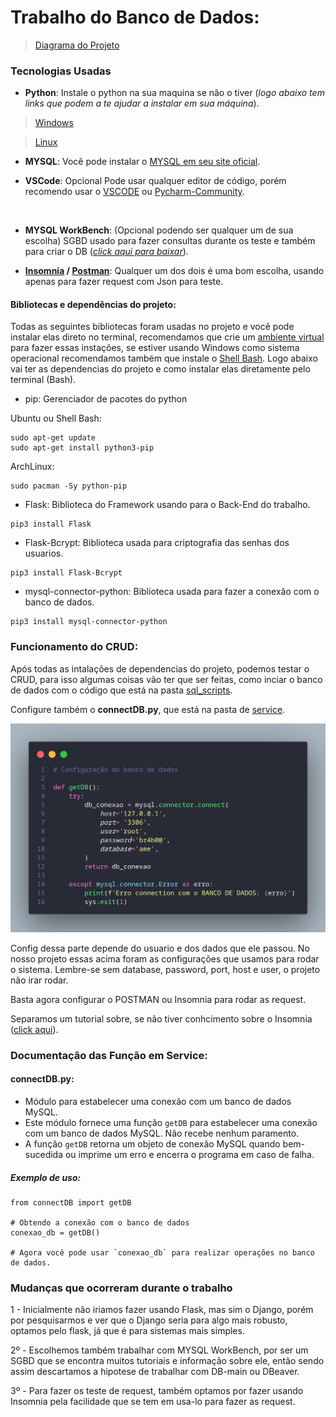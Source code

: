 # Trabalho do Banco de Dados:

> [Diagrama do Projeto]((https://github.com/flbparra/Diagrama-BD-Biblioteca))


### Tecnologias Usadas

- __Python__: Instale o python na sua maquina se não o tiver (_logo abaixo tem links que podem a te ajudar a instalar em sua máquina_).

> [Windows](https://www.python.org/downloads/)

> [Linux](https://python.org.br/instalacao-linux/)

- __MYSQL__: Você pode instalar o [MYSQL em seu site oficial](https://dev.mysql.com/downloads/mysql/).

- __VSCode__: Opcional Pode usar qualquer editor de código, porém recomendo usar o [VSCODE](https://code.visualstudio.com/) ou [Pycharm-Community](https://www.jetbrains.com/pt-br/pycharm/).
<br>

- __MYSQL WorkBench__: (Opcional podendo ser qualquer um de sua escolha) SGBD usado para fazer consultas durante os teste e também para criar o DB ([_click aqui para baixar_](https://dev.mysql.com/downloads/workbench/)).

- __[Insomnia](https://docs.insomnia.rest/insomnia/install) / [Postman](https://www.postman.com/downloads/)__: Qualquer um dos dois é uma bom escolha, usando apenas para fazer request com Json para teste. 

#### Bibliotecas e dependências do projeto:
Todas as seguintes bibliotecas foram usadas no projeto e você pode instalar elas direto no terminal, recomendamos que crie um [ambiente virtual](https://docs.python.org/pt-br/3/library/venv.html) para fazer essas instações, se estiver usando Windows como sistema operacional recomendamos também que instale o [Shell Bash](https://www.techtudo.com.br/noticias/2016/04/como-instalar-e-usar-o-shell-bash-do-linux-no-windows-10.ghtml). Logo abaixo vai ter as dependencias do projeto e como instalar elas diretamente pelo terminal (Bash).

- pip: Gerenciador de pacotes do python

Ubuntu ou Shell Bash:
```Bash:
sudo apt-get update
sudo apt-get install python3-pip
```
ArchLinux:
``` Bash:
sudo pacman -Sy python-pip
```

- Flask: Biblioteca do Framework usando para o Back-End do trabalho.
```base:
pip3 install Flask
```
- Flask-Bcrypt: Biblioteca usada para criptografia das senhas dos usuarios.
```bash:
pip3 install Flask-Bcrypt
```

- mysql-connector-python: Biblioteca usada para fazer a conexão com  o banco de dados.
```bash:
pip3 install mysql-connector-python
```

### Funcionamento do CRUD:
Após todas as intalações de dependencias do projeto, podemos testar o CRUD, para isso algumas coisas vão ter que ser feitas, como inciar o banco de dados com o código que está na pasta [sql_scripts](https://github.com/flbparra/db_biblioteca/tree/main/sql_scripts).

Configure também o __connectDB.py__, que está na pasta de [service](https://github.com/flbparra/db_biblioteca/tree/main/biblioteca-DrHerpis/service).

![imagem](/imagens_readme/WhatsApp%20Image%202023-11-30%20at%202.18.57%20PM.jpeg)

Config dessa parte depende do usuario e dos dados que ele passou. No nosso projeto essas acima foram as configurações que usamos para rodar o sistema. Lembre-se sem database, password, port, host e user, o projeto não irar rodar. 

Basta agora configurar o POSTMAN ou Insomnia para rodar as request.

Separamos um tutorial sobre, se não tiver conhcimento sobre o Insomnia ([click aqui](https://blog.cod3r.com.br/testes-de-api-rest-com-o-insomnia/)).

### Documentação das Função em Service:

#### connectDB.py:
- Módulo para estabelecer uma conexão com um banco de dados MySQL.
-  Este módulo fornece uma função `getDB` para estabelecer uma conexão com um banco de dados MySQL. Não recebe nenhum paramento. 
- A função `getDB` retorna um objeto de conexão MySQL quando bem-sucedida ou imprime um erro e encerra o programa em caso de falha.

##### Exemplo de uso:
    from connectDB import getDB

    # Obtendo a conexão com o banco de dados
    conexao_db = getDB()

    # Agora você pode usar `conexao_db` para realizar operações no banco de dados.

### Mudanças que ocorreram durante o trabalho

1 - Inicialmente não iriamos fazer usando Flask, mas sim o Django, porém por pesquisarmos e ver que o Django seria para algo mais robusto, optamos pelo flask, já que é para sistemas mais simples.

2º - Escolhemos também trabalhar com MYSQL WorkBench, por ser um SGBD que se encontra muitos tutoriais e informação sobre ele, então sendo assim descartamos a hipotese de trabalhar com DB-main ou DBeaver.

3º - Para fazer os teste de request, também optamos por fazer usando Insomnia pela facilidade que se tem em usa-lo para fazer as request.


